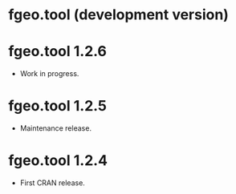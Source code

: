 # fgeo.tool (development version)

# fgeo.tool 1.2.6

* Work in progress.

# fgeo.tool 1.2.5

* Maintenance release.

# fgeo.tool 1.2.4

* First CRAN release.
